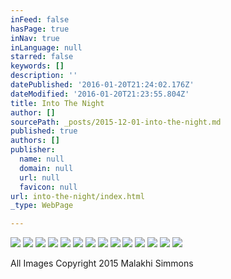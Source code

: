 ```yaml
---
inFeed: false
hasPage: true
inNav: true
inLanguage: null
starred: false
keywords: []
description: ''
datePublished: '2016-01-20T21:24:02.176Z'
dateModified: '2016-01-20T21:23:55.804Z'
title: Into The Night
author: []
sourcePath: _posts/2015-12-01-into-the-night.md
published: true
authors: []
publisher:
  name: null
  domain: null
  url: null
  favicon: null
url: into-the-night/index.html
_type: WebPage

---
```

![](https://the-grid-user-content.s3-us-west-2.amazonaws.com/4c679038-fd9d-4182-9c75-e937fc90d83a.jpg)
![](https://the-grid-user-content.s3-us-west-2.amazonaws.com/9a1d8870-a222-46e1-b50c-2a2f26caca12.jpg)
![](https://the-grid-user-content.s3-us-west-2.amazonaws.com/b6217cf9-9d6d-489f-9f4c-10b0ac528396.jpg)
![](https://the-grid-user-content.s3-us-west-2.amazonaws.com/8eba3b71-ec54-4825-8e52-b42fde0b76a9.jpg)
![](https://the-grid-user-content.s3-us-west-2.amazonaws.com/2a99f4cc-862f-497e-8b04-88730d7cf104.jpg)
![](https://the-grid-user-content.s3-us-west-2.amazonaws.com/888e6f28-7830-4a63-9f1b-0a97a6d7d996.jpg)
![](https://the-grid-user-content.s3-us-west-2.amazonaws.com/6dcef5ab-451e-4dec-8f46-3111e938410b.jpg)
![](https://the-grid-user-content.s3-us-west-2.amazonaws.com/e35a404f-efa3-4325-8a6a-08e47a5f6905.jpg)
![](https://the-grid-user-content.s3-us-west-2.amazonaws.com/98a66ff1-ea91-4ed2-8006-d7f301aa30a7.jpg)
![](https://the-grid-user-content.s3-us-west-2.amazonaws.com/8f72f134-cef9-4b3e-8cfc-1c5f243c55fb.jpg)
![](https://the-grid-user-content.s3-us-west-2.amazonaws.com/0ae61dd2-1031-4c9e-8e34-3082bf235e7a.jpg)
![](https://the-grid-user-content.s3-us-west-2.amazonaws.com/c122ac21-b787-487f-a12b-52644d8db399.jpg)
![](https://the-grid-user-content.s3-us-west-2.amazonaws.com/a1548bf0-90f7-484b-aef0-d9fa388f9246.jpg)
![](https://s3-us-west-2.amazonaws.com/the-grid-img/p/4ebaed17c1c269bd4cd8cb26d5352f79e67f4e39.jpg)

All Images Copyright 2015 Malakhi Simmons